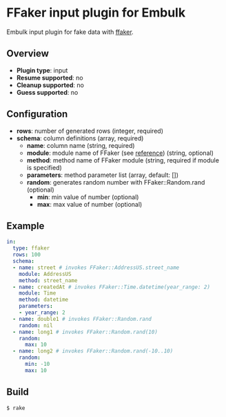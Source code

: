 # FFaker input plugin for Embulk

Embulk input plugin for fake data with [ffaker].

## Overview

* **Plugin type**: input
* **Resume supported**: no
* **Cleanup supported**: no
* **Guess supported**: no

## Configuration

- **rows**: number of generated rows (integer, required)
- **schema**: column definitions (array, required)
  - **name**: column name (string, required)
  - **module**: module name of FFaker (see [reference](https://github.com/ffaker/ffaker/blob/master/REFERENCE.md)) (string, optional)
  - **method**: method name of FFaker module (string, required if module is specified)
  - **parameters**: method parameter list (array, default: [])
  - **random**: generates random number with FFaker::Random.rand (optional)
    - **min**: min value of number (optional)
    - **max**: max value of number (optional)

## Example

```yaml
in:
  type: ffaker
  rows: 100
  schema:
  - name: street # invokes FFaker::AddressUS.street_name
    module: AddressUS
    method: street_name
  - name: createdAt # invokes FFaker::Time.datetime(year_range: 2)
    module: Time
    method: datetime
    parameters:
    - year_range: 2
  - name: double1 # invokes FFaker::Random.rand
    random: nil
  - name: long1 # invokes FFaker::Random.rand(10)
    random:
      max: 10
  - name: long2 # invokes FFaker::Random.rand(-10..10)
    random:
      min: -10
      max: 10
```


## Build

```
$ rake
```

[ffaker]: https://rubygems.org/gems/ffaker